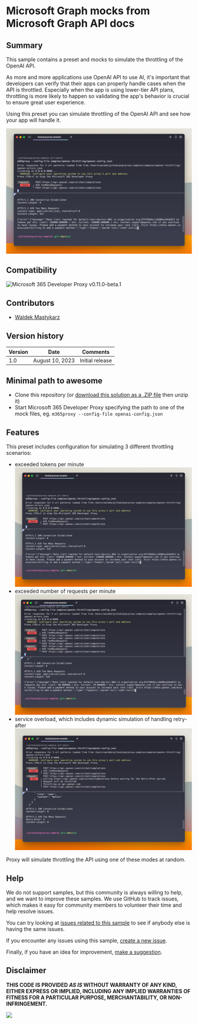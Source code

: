 # Microsoft Graph mocks from Microsoft Graph API docs

## Summary

This sample contains a preset and mocks to simulate the throttling of the OpenAI API.

As more and more applications use OpenAI API to use AI, it's important that developers can verify that their apps can properly handle cases when the API is throttled. Especially when the app is using lower-tier API plans, throttling is more likely to happen so validating the app's behavior is crucial to ensure great user experience.

Using this preset you can simulate throttling of the OpenAI API and see how your app will handle it.

![Microsoft 365 Developer Proxy simulating throttling of the OpenAI API when exceeded the number of tokens per minute](assets/throttling-tokens.png)

## Compatibility

![Microsoft 365 Developer Proxy v0.11.0-beta.1](https://img.shields.io/badge/m365proxy-v0.11.0--beta.1-green.svg)

## Contributors

- [Waldek Mastykarz](https://github.com/waldekmastykarz)

## Version history

Version|Date|Comments
-------|----|--------
1.0|August 10, 2023|Initial release

## Minimal path to awesome

- Clone this repository (or [download this solution as a .ZIP file](https://pnp.github.io/download-partial/?url=https://github.com/pnp/proxy-samples/tree/main/samples/microsoft-graph-docs-mocks) then unzip it)
- Start Microsoft 365 Developer Proxy specifying the path to one of the mock files, eg. `m365proxy --config-file openai-config.json`

## Features

This preset includes configuration for simulating 3 different throttling scenarios:

- exceeded tokens per minute
  ![Microsoft 365 Developer Proxy simulating throttling of the OpenAI API when exceeded the number of tokens per minute](assets/throttling-tokens.png)
- exceeded number of requests per minute
  ![Microsoft 365 Developer Proxy simulating throttling of the OpenAI API when exceeded the number of requests per minute](assets/throttling-requests.png)
- service overload, which includes dynamic simulation of handling retry-after
  ![Microsoft 365 Developer Proxy simulating throttling of the OpenAI API when the server is overloaded](assets/throttling-overloaded.png)

Proxy will simulate throttling the API using one of these modes at random.

## Help

We do not support samples, but this community is always willing to help, and we want to improve these samples. We use GitHub to track issues, which makes it easy for  community members to volunteer their time and help resolve issues.

You can try looking at [issues related to this sample](https://github.com/pnp/proxy-samples/issues?q=label%3A%22sample%3A%20microsoft-graph-docs-mocks%22) to see if anybody else is having the same issues.

If you encounter any issues using this sample, [create a new issue](https://github.com/pnp/proxy-samples/issues/new).

Finally, if you have an idea for improvement, [make a suggestion](https://github.com/pnp/proxy-samples/issues/new).

## Disclaimer

**THIS CODE IS PROVIDED *AS IS* WITHOUT WARRANTY OF ANY KIND, EITHER EXPRESS OR IMPLIED, INCLUDING ANY IMPLIED WARRANTIES OF FITNESS FOR A PARTICULAR PURPOSE, MERCHANTABILITY, OR NON-INFRINGEMENT.**

![](https://m365-visitor-stats.azurewebsites.net/SamplesGallery/pnp-openai-throttling)
